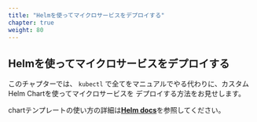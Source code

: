 ```yaml
---
title: "Helmを使ってマイクロサービスをデプロイする"
chapter: true
weight: 80
---
```


<!--
## Deploy Example Microservices Using Helm
-->
## Helmを使ってマイクロサービスをデプロイする

<!--
In this chapter, we will demonstrate how to deploy microservices using a custom
Helm Chart, instead of doing everything manually using `kubectl`.
-->
このチャプターでは、 `kubectl` で全てをマニュアルでやる代わりに、カスタムHelm Chartを使ってマイクロサービスを
デプロイする方法をお見せします。

<!--
For detailed information on working with chart templates, refer to the [**Helm
docs**](https://docs.helm.sh/chart_template_guide/).
-->
chartテンプレートの使い方の詳細は[**Helm
docs**](https://docs.helm.sh/chart_template_guide/)を参照してください。
